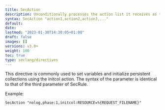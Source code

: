 ```yaml
---
title: SecAction
description: Unconditionally processes the action list it receives as the first and only parameter.
syntax: SecAction "action1,action2,action3,..."
default: 
date: 
lastmod: "2023-01-30T14:30:05+01:00"
draft: false
images: []
versions: v3.0+
weight: 100
toc: true
type: seclang/directives
---
```

[//]: <> (This file is generated by tools/directivesgen. DO NOT EDIT.)
This directive is commonly used to set variables and initialize persistent collections using the
initcol action. The syntax of the parameter is identical to that of the third parameter of SecRule.

Example:
```apache
SecAction "nolog,phase:1,initcol:RESOURCE=%{REQUEST_FILENAME}"
```

